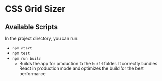 # CSS Grid Sizer

## Available Scripts

In the project directory, you can run:

* `npm start`
* `npm test`
* `npm run build`
  * Builds the app for production to the `build` folder. It correctly bundles React in production mode and optimizes the build for the best performance
